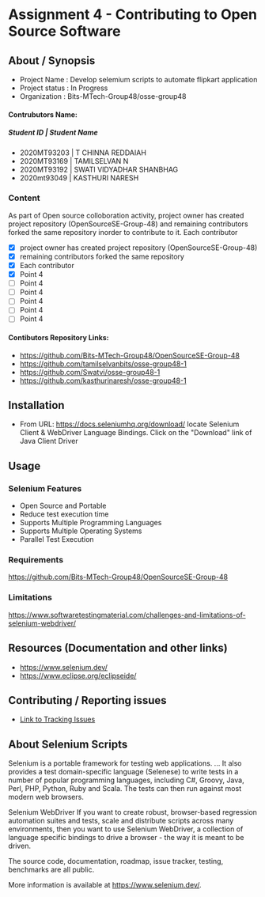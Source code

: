 # Assignment 4 - Contributing to Open Source Software
## About / Synopsis

* Project Name   : Develop selemium scripts to automate flipkart application
* Project status : In Progress
* Organization   : Bits-MTech-Group48/osse-group48

#### Contrubutors Name:

##### Student ID | Student Name

* 2020MT93203 | T CHINNA REDDAIAH
* 2020MT93169	| TAMILSELVAN N
* 2020MT93192	| SWATI VIDYADHAR SHANBHAG
* 2020mt93049	| KASTHURI NARESH

### Content
As part of Open source colloboration activity, project owner has created project repository (OpenSourceSE-Group-48) and remaining contributors forked the same repository  inorder to contribute to it.
Each contributor 

- [X] project owner has created project repository (OpenSourceSE-Group-48)
- [x] remaining contributors forked the same repository
- [x] Each contributor 
- [x] Point 4
- [ ] Point 4
- [ ] Point 4
- [ ] Point 4
- [ ] Point 4
- [ ] Point 4

#### Contibutors Repository Links: 

* <https://github.com/Bits-MTech-Group48/OpenSourceSE-Group-48>
* <https://github.com/tamilselvanbits/osse-group48-1>
* <https://github.com/Swatvi/osse-group48-1>
* <https://github.com/kasthurinaresh/osse-group48-1>

## Installation

* From URL: <https://docs.seleniumhq.org/download/> locate Selenium Client & WebDriver Language Bindings. Click on the "Download" link of Java Client Driver

## Usage

### Selenium Features
* Open Source and Portable 
* Reduce test execution time
* Supports Multiple Programming Languages
* Supports Multiple Operating Systems
* Parallel Test Execution

### Requirements

<https://github.com/Bits-MTech-Group48/OpenSourceSE-Group-48>

### Limitations

<https://www.softwaretestingmaterial.com/challenges-and-limitations-of-selenium-webdriver/>

## Resources (Documentation and other links)

* <https://www.selenium.dev/>
* <https://www.eclipse.org/eclipseide/>

## Contributing / Reporting issues

* [Link to Tracking Issues](https://github.com/Bits-MTech-Group48/OpenSourceSE-Group-48/issues)

## About Selenium Scripts

Selenium is a portable framework for testing web applications. ... It also provides a test domain-specific language (Selenese) to write tests in a number of popular programming languages, including C#, Groovy, Java, Perl, PHP, Python, Ruby and Scala. The tests can then run against most modern web browsers.

Selenium WebDriver
If you want to create robust, browser-based regression automation suites and tests, scale and distribute scripts across many environments, then you want to use Selenium WebDriver, a collection of language specific bindings to drive a browser - the way it is meant to be driven.

The source code, documentation, roadmap, issue tracker, testing, benchmarks are all public.

More information is available at https://www.selenium.dev/.
